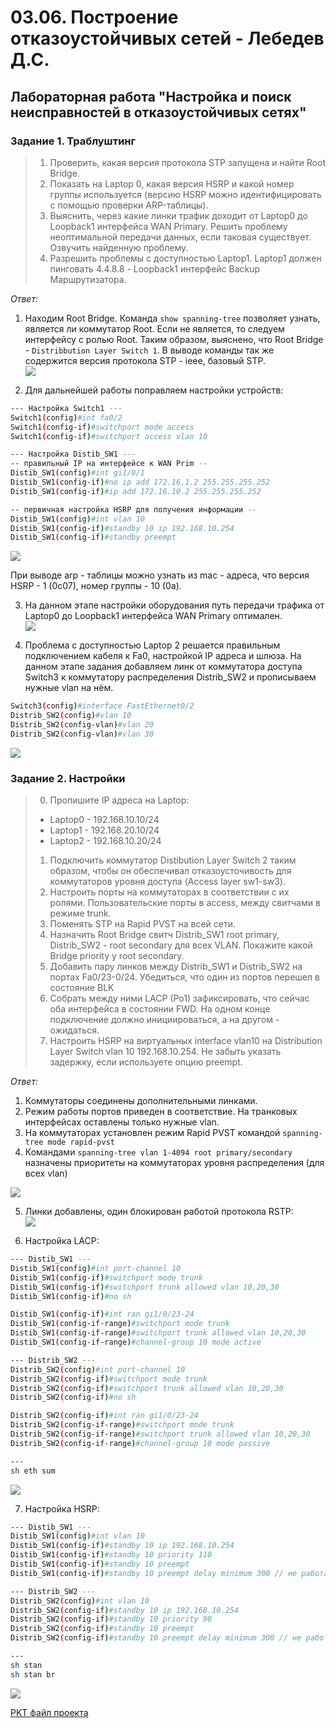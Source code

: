 # 03.06. Построение отказоустойчивых сетей - Лебедев Д.С.
## Лабораторная работа "Настройка и поиск неисправностей в отказоустойчивых сетях"
### Задание 1. Траблуштинг
> 1. Проверить, какая версия протокола STP запущена и найти Root Bridge.
> 2. Показать на Laptop 0, какая версия HSRP и какой номер группы используется (версию HSRP можно идентифицировать с помощью проверки ARP-таблицы).
> 3. Выяснить, через какие линки трафик доходит от Laptop0 до Loopback1 интерфейса WAN Primary. Решить проблему неоптимальной передачи данных, если таковая существует. Озвучить найденную проблему.
> 4. Разрешить проблемы с доступностью Laptop1. Laptop1 должен пинговать 4.4.8.8 - Loopback1 интерфейс Backup Маршрутизатора.

*Ответ:*  
1. Находим Root Bridge. Команда `show spanning-tree` позволяет узнать, является ли коммутатор Root. Если не является, то следуем интерфейсу с ролью Root. Таким образом, выяснено, что Root Bridge - `Distribbution Layer Switch 1`. В выводе команды так же содержится версия протокола STP - ieee, базовый STP.  
![](_attachments/0306-01-01.png)  

2. Для дальнейшей работы поправляем настройки устройств:

```sh
--- Настройка Switch1 ---
Switch1(config)#int fa0/2
Switch1(config-if)#switchport mode access
Switch1(config-if)#switchport access vlan 10

--- Настройка Distib_SW1 ---
-- правильный IP на интерфейсе к WAN Prim --
Distib_SW1(config)#int gi1/0/1
Distib_SW1(config-if)#no ip add 172.16.1.2 255.255.255.252
Distib_SW1(config-if)#ip add 172.16.10.2 255.255.255.252

-- первичная настройка HSRP для получения информации --
Distib_SW1(config)#int vlan 10
Distib_SW1(config-if)#standby 10 ip 192.168.10.254
Distib_SW1(config-if)#standby preempt
```

![](_attachments/0306-01-02.png)  

При выводе arp - таблицы можно узнать из mac - адреса, что версия HSRP - 1 (0c07), номер группы - 10 (0a).

3. На данном этапе настройки оборудования путь передачи трафика от Laptop0 до Loopback1 интерфейса WAN Primary оптимален.  
![](_attachments/0306-01-03.png)  

4. Проблема с доступностью Laptop 2 решается правильным подключением кабеля к Fa0, настройкой IP адреса и шлюза. На данном этапе задания добавляем линк от коммутатора доступа Switch3 к коммутатору распределения Distrib_SW2 и прописываем нужные vlan на нём.

```sh
Switch3(config)#interface FastEthernet0/2
Distrib_SW2(config)#vlan 10
Distrib_SW2(config-vlan)#vlan 20
Distrib_SW2(config-vlan)#vlan 30
```

![](_attachments/0306-01-04.png)

### Задание 2. Настройки
> 0. Пропишите IP адреса на Laptop:
> - Laptop0 - 192.168.10.10/24
> - Laptop1 - 192.168.20.10/24
> - Laptop2 - 192.168.10.20/24
> 1. Подключить коммутатор Distibution Layer Switch 2 таким образом, чтобы он обеспечивал отказоусточивость для коммутаторов уровня доступа (Access layer sw1-sw3).
> 2. Настроить порты на коммутаторах в соответствии с их ролями. Пользовательские порты в access, между свитчами в режиме trunk.
> 3. Поменять STP на Rapid PVST на всей сети.
> 4. Назначить Root Bridge свитч Distrib_SW1 root primary, Distrib_SW2 - root secondary для всех VLAN. Покажите какой Bridge priority у root secondary.
> 5. Добавить пару линков между Distrib_SW1 и Distrib_SW2 на портах Fa0/23-0/24. Убедиться, что один из портов перешел в состояние BLK
> 6. Собрать между ними LACP (Po1) зафиксировать, что сейчас оба интерфейса в состоянии FWD. На одном конце подключение должно инициироваться, а на другом - ожидаться.
> 7. Настроить HSRP на виртуальных interface vlan10 на Distribution Layer Switch vlan 10 192.168.10.254. Не забыть указать задержку, если используете опцию preempt.
> 

*Ответ:*  
1. Коммутаторы соединены дополнительными линками.
2. Режим работы портов приведен в соответствие. На транковых интерфейсах оставлены только нужные vlan.
3. На коммутаторах установлен режим Rapid PVST командой `spanning-tree mode rapid-pvst`
4. Командами `spanning-tree vlan 1-4094 root primary/secondary` назначены приоритеты на коммутаторах уровня распределения (для всех vlan)  

![](_attachments/0306-02-01.png)  

5. Линки добавлены, один блокирован работой протокола RSTP:  
![](_attachments/0306-02-02.png)  

6. Настройка LACP:  
```sh
--- Distib_SW1 ---
Distib_SW1(config)#int port-channel 10
Distib_SW1(config-if)#switchport mode trunk
Distib_SW1(config-if)#switchport trunk allowed vlan 10,20,30
Distib_SW1(config-if)#no sh

Distib_SW1(config-if)#int ran gi1/0/23-24
Distib_SW1(config-if-range)#switchport mode trunk
Distib_SW1(config-if-range)#switchport trunk allowed vlan 10,20,30
Distib_SW1(config-if-range)#channel-group 10 mode active

--- Distrib_SW2 ---
Distrib_SW2(config)#int port-channel 10
Distrib_SW2(config-if)#switchport mode trunk
Distrib_SW2(config-if)#switchport trunk allowed vlan 10,20,30
Distrib_SW2(config-if)#no sh

Distrib_SW2(config-if)#int ran gi1/0/23-24
Distrib_SW2(config-if-range)#switchport mode trunk
Distrib_SW2(config-if-range)#switchport trunk allowed vlan 10,20,30
Distrib_SW2(config-if-range)#channel-group 10 mode passive

---
sh eth sum
```

![](_attachments/0306-02-03.png)  

7. Настройка HSRP:  
```sh
--- Distib_SW1 ---
Distib_SW1(config)#int vlan 10
Distib_SW1(config-if)#standby 10 ip 192.168.10.254
Distib_SW1(config-if)#standby 10 priority 110
Distib_SW1(config-if)#standby 10 preempt
Distib_SW1(config-if)#standby 10 preempt delay minimum 300 // не работает в CPT

--- Distrib_SW2 ---
Distrib_SW2(config)#int vlan 10
Distrib_SW2(config-if)#standby 10 ip 192.168.10.254
Distrib_SW2(config-if)#standby 10 priority 90
Distrib_SW2(config-if)#standby 10 preempt
Distrib_SW2(config-if)#standby 10 preempt delay minimum 300 // не работает в CPT

---
sh stan
sh stan br
```

![](_attachments/0306-02-04.png)  

[PKT файл проекта](_attachments/0306-00-00.pkt)
